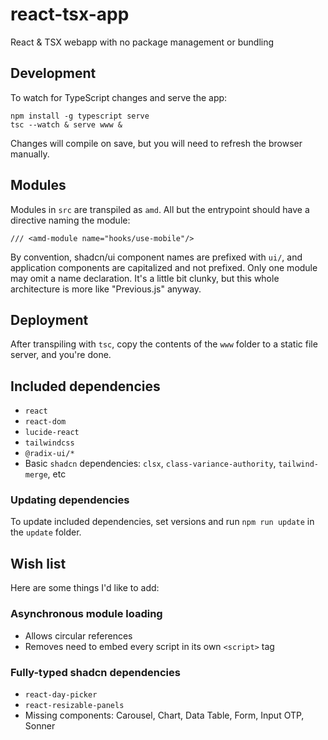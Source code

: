 # react-tsx-app

React & TSX webapp with no package management or bundling

## Development

To watch for TypeScript changes and serve the app:

```
npm install -g typescript serve
tsc --watch & serve www &
```

Changes will compile on save, but you will need to refresh the browser manually.

## Modules

Modules in `src` are transpiled as `amd`. All but the entrypoint should have a directive naming the module:

```
/// <amd-module name="hooks/use-mobile"/>
```

By convention, shadcn/ui component names are prefixed with `ui/`, and application components are capitalized and not prefixed. Only one module may omit a name declaration. It's a little bit clunky, but this whole architecture is more like "Previous.js" anyway.

## Deployment

After transpiling with `tsc`, copy the contents of the `www` folder to a static file server, and you're done.

## Included dependencies

- `react`
- `react-dom`
- `lucide-react`
- `tailwindcss`
- `@radix-ui/*`
- Basic `shadcn` dependencies: `clsx`, `class-variance-authority`, `tailwind-merge`, etc

### Updating dependencies

To update included dependencies, set versions and run `npm run update` in the `update` folder.

## Wish list

Here are some things I'd like to add:

### Asynchronous module loading
- Allows circular references
- Removes need to embed every script in its own `<script>` tag

### Fully-typed shadcn dependencies
- `react-day-picker`
- `react-resizable-panels`
- Missing components: Carousel, Chart, Data Table, Form, Input OTP, Sonner

